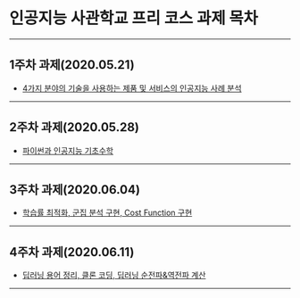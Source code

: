# 인공지능 사관학교 프리 코스 과제 목차
-------------------------
## 1주차 과제(2020.05.21)
* [4가지 분야의 기술을 사용하는 제품 및 서비스의 인공지능 사례 분석](./Pre_course_1주차_과제.ipynb)
----------------
## 2주차 과제(2020.05.28)
* [파이썬과 인공지능 기초수학](./Pre_course_2주차_과제.ipynb)
----------------
## 3주차 과제(2020.06.04)
* [학습률 최적화, 군집 분석 구현, Cost Function 구현](./Pre_course_3주차_과제.ipynb)
----------------
## 4주차 과제(2020.06.11)
* [딥러닝 용어 정리, 클론 코딩, 딥러닝 순전파&역전파 계산](./Pre_course_4주차_과제.ipynb)
----------------
